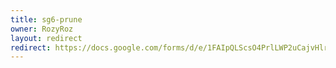 ```yaml
---
title: sg6-prune
owner: RozyRoz
layout: redirect
redirect: https://docs.google.com/forms/d/e/1FAIpQLScsO4PrlLWP2uCajvHlrMTiZqFP0hn9scATLUyv39OCX6cexQ/viewform?usp=sf_link
---
```

